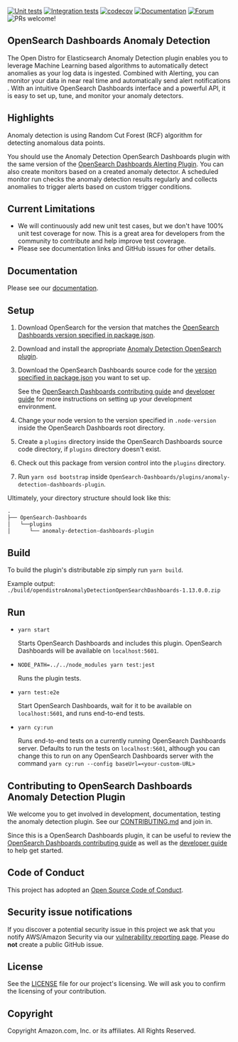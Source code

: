 [![Unit tests](https://github.com/opensearch-project/anomaly-detection-dashboards-plugin/workflows/Unit%20tests%20workflow/badge.svg)](https://github.com/opensearch-project/anomaly-detection-dashboards-plugin/actions?query=workflow%3A%22Unit+tests+workflow%22)
[![Integration tests](https://github.com/opensearch-project/anomaly-detection-dashboards-plugin/workflows/E2E%20tests%20workflow/badge.svg)](https://github.com/opensearch-project/anomaly-detection-dashboards-plugin/actions?query=workflow%3A%22E2E+tests+workflow%22)
[![codecov](https://codecov.io/gh/opensearch-project/anomaly-detection-dashboards-plugin/branch/main/graph/badge.svg)](https://codecov.io/gh/opensearch-project/anomaly-detection-dashboards-plugin)
[![Documentation](https://img.shields.io/badge/doc-reference-blue)](https://opendistro.github.io/for-elasticsearch-docs/docs/ad/)
[![Forum](https://img.shields.io/badge/chat-on%20forums-blue)](https://discuss.opendistrocommunity.dev/c/Use-this-category-for-all-questions-around-machine-learning-plugins)
![PRs welcome!](https://img.shields.io/badge/PRs-welcome!-success)

## OpenSearch Dashboards Anomaly Detection

The Open Distro for Elasticsearch Anomaly Detection plugin enables you to leverage Machine Learning based algorithms to automatically detect anomalies as your log data is ingested. Combined with Alerting, you can monitor your data in near real time and automatically send alert notifications . With an intuitive OpenSearch Dashboards interface and a powerful API, it is easy to set up, tune, and monitor your anomaly detectors.

## Highlights

Anomaly detection is using Random Cut Forest (RCF) algorithm for detecting anomalous data points.

You should use the Anomaly Detection OpenSearch Dashboards plugin with the same version of the [OpenSearch Dashboards Alerting Plugin](https://github.com/opensearch-project/alerting-dashboards-plugin). You can also create monitors based on a created anomaly detector. A scheduled monitor run checks the anomaly detection results regularly and collects anomalies to trigger alerts based on custom trigger conditions.

## Current Limitations

- We will continuously add new unit test cases, but we don't have 100% unit test coverage for now. This is a great area for developers from the community to contribute and help improve test coverage.
- Please see documentation links and GitHub issues for other details.

## Documentation

Please see our [documentation](https://opendistro.github.io/for-elasticsearch-docs/docs/ad/).

## Setup

1. Download OpenSearch for the version that matches the [OpenSearch Dashboards version specified in package.json](./package.json#L7).
1. Download and install the appropriate [Anomaly Detection OpenSearch plugin](https://github.com/opensearch-project/anomaly-detection).
1. Download the OpenSearch Dashboards source code for the [version specified in package.json](./package.json#L7) you want to set up.

   See the [OpenSearch Dashboards contributing guide](https://github.com/opensearch-project/OpenSearch-Dashboards/blob/main/CONTRIBUTING.md) and [developer guide](https://github.com/opensearch-project/OpenSearch-Dashboards/blob/main/DEVELOPER_GUIDE.md) for more instructions on setting up your development environment.

1. Change your node version to the version specified in `.node-version` inside the OpenSearch Dashboards root directory.
1. Create a `plugins` directory inside the OpenSearch Dashboards source code directory, if `plugins` directory doesn't exist.
1. Check out this package from version control into the `plugins` directory.
1. Run `yarn osd bootstrap` inside `OpenSearch-Dashboards/plugins/anomaly-detection-dashboards-plugin`.

Ultimately, your directory structure should look like this:

<!-- prettier-ignore -->
```md
.
├── OpenSearch-Dashboards
│   └──plugins
│      └── anomaly-detection-dashboards-plugin
```

## Build

To build the plugin's distributable zip simply run `yarn build`.

Example output: `./build/opendistroAnomalyDetectionOpenSearchDashboards-1.13.0.0.zip`

## Run

- `yarn start`

  Starts OpenSearch Dashboards and includes this plugin. OpenSearch Dashboards will be available on `localhost:5601`.

- `NODE_PATH=../../node_modules yarn test:jest`

  Runs the plugin tests.

- `yarn test:e2e`

  Start OpenSearch Dashboards, wait for it to be available on `localhost:5601`, and runs end-to-end tests.

- `yarn cy:run`

  Runs end-to-end tests on a currently running OpenSearch Dashboards server. Defaults to run the tests on `localhost:5601`, although you can change this to run on any
  OpenSearch Dashboards server with the command `yarn cy:run --config baseUrl=<your-custom-URL>`

## Contributing to OpenSearch Dashboards Anomaly Detection Plugin

We welcome you to get involved in development, documentation, testing the anomaly detection plugin. See our [CONTRIBUTING.md](./CONTRIBUTING.md) and join in.

Since this is a OpenSearch Dashboards plugin, it can be useful to review the [OpenSearch Dashboards contributing guide](https://github.com/opensearch-project/OpenSearch-Dashboards/blob/main/CONTRIBUTING.md) as well as the [developer guide](https://github.com/opensearch-project/OpenSearch-Dashboards/blob/main/DEVELOPER_GUIDE.md) to help get started.

## Code of Conduct

This project has adopted an [Open Source Code of Conduct](https://opendistro.github.io/for-elasticsearch/codeofconduct.html).

## Security issue notifications

If you discover a potential security issue in this project we ask that you notify AWS/Amazon Security via our [vulnerability reporting page](http://aws.amazon.com/security/vulnerability-reporting/). Please do **not** create a public GitHub issue.

## License

See the [LICENSE](./LICENSE.txt) file for our project's licensing. We will ask you to confirm the licensing of your contribution.

## Copyright

Copyright Amazon.com, Inc. or its affiliates. All Rights Reserved.
